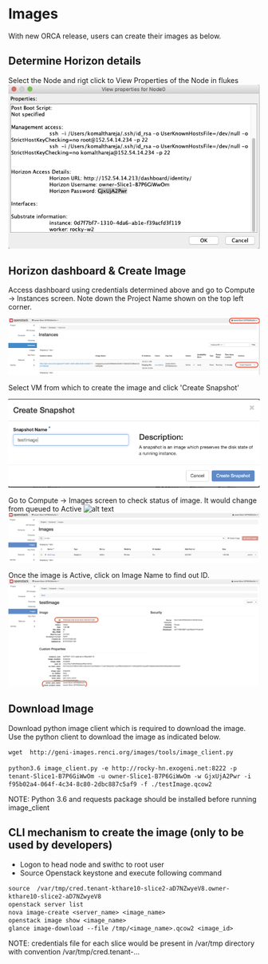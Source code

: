 # Images
With new ORCA release, users can create their images as below.

## Determine Horizon details
Select the Node and rigt click to View Properties of the Node in flukes
![alt text](images/flukes.png)

## Horizon dashboard & Create Image
Access dashboard using credentials determined above and go to Compute -> Instances screen. Note down the Project Name shown on the top left corner.

![alt text](images/horizon.png)

Select VM from which to create the image and click 'Create Snapshot'

![alt text](images/createsnapshot.png)

Go to Compute -> Images screen to check status of image. It would change from queued to Active
![alt text](images/queueimage.png)
![alt text](images/activeimage.png)

Once the image is Active, click on Image Name to find out ID.
![alt text](images/imageid.png)

## Download Image
Download python image client which is required to download the image. Use the python client to download the image as indicated below.

```
wget  http://geni-images.renci.org/images/tools/image_client.py

python3.6 image_client.py -e http://rocky-hn.exogeni.net:8222 -p tenant-Slice1-B7P6GiWwOm -u owner-Slice1-B7P6GiWwOm -w GjxUjA2Pwr -i f95b02a4-064f-4c34-8c80-2dbc887c5af9 -f ./testImage.qcow2
```
NOTE: Python 3.6 and requests package should be installed before running image_client

## CLI mechanism to create the image (only to be used by developers)
- Logon to head node and swithc to root user
- Source Openstack keystone and execute following command
```
source  /var/tmp/cred.tenant-kthare10-slice2-aD7NZwyeV8.owner-kthare10-slice2-aD7NZwyeV8
openstack server list
nova image-create <server_name> <image_name>
openstack image show <image_name>
glance image-download --file /tmp/<image_name>.qcow2 <image_id>
```
NOTE: credentials file for each slice would be present in /var/tmp directory with convention /var/tmp/cred.tenant-<slice-name>...
